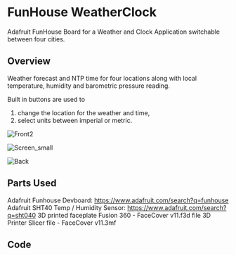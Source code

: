 # FunHouse WeatherClock
Adafruit FunHouse Board for a Weather and Clock Application switchable between four cities.

## Overview
Weather forecast and NTP time for four locations along with local temperature, humidity and barometric pressure reading.

Built in buttons are used to 
1) change the location for the weather and time, 
2) select units between imperial or metric. 

![Front2](https://user-images.githubusercontent.com/31633408/174464779-ee85dcc4-2e8f-41f0-8518-15dc01a1880d.JPG)

![Screen_small](https://user-images.githubusercontent.com/31633408/174464920-fc87abf3-fdfa-4342-92e4-6fc905d1d3a2.JPG)

![Back](https://user-images.githubusercontent.com/31633408/174464943-9e43162b-49e0-4f00-92d4-61fe47b8f2e5.JPG)

## Parts Used
Adafruit Funhouse Devboard:  https://www.adafruit.com/search?q=funhouse
Adafruit SHT40 Temp / Humidity Sensor:  https://www.adafruit.com/search?q=sht040
3D printed faceplate
  Fusion 360 - FaceCover v11.f3d file
  3D Printer Slicer file - FaceCover v11.3mf 
  
## Code


